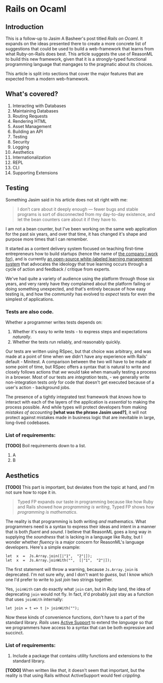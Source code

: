 # Rails on Ocaml

## Introduction

This is a follow-up to Jasim A Basheer's post titled _Rails on Ocaml_. It expands on the ideas presented there to create a more concrete list of suggestions that could be used to build a web-framework that learns from what Ruby-on-Rails does best. This article suggests the use of ReasonML to build this new framework, given that it is a strongly-typed functional programming language that mangages to the pragmatic about its choices.

This article is split into sections that cover the major features that are expected from a modern web-framework.

## What's covered?

1. Interacting with Databases
2. Maintaining Databases
3. Routing Requests
4. Rendering HTML
5. Asset Management
6. Building an API
7. Testing
8. Security
9. Logging
10. Aesthetics
11. Internationalization
12. REPL
13. CLI
14. Supporting Extensions


## Testing

Something Jasim said in his article does not sit right with me:

> I don’t care about it deeply enough — fewer bugs and stable programs is sort of disconnected from my day-to-day existence, and let the bean counters care about it if they have to.

I am not a bean counter, but I've been working on the same web application for the past six years, and over that time, it has changed it's shape and purpose more times that I can remember.

It started as a content delivery system focused on teaching first-time entrepreneurs how to build startups (hence the name of [the company I work for](https://www.sv.co)), and is currently [an open-source white-labeled learning management system](https://www.pupilfirst.com) that advocates the ideology that true learning occurs through a cycle of action and feedback / critique from experts.

We've had quite a variety of audience using the platform through those six years, and very rarely have they complained about the platform failing or doing something unexpected, and that's entirely because of how easy testing is, and how the _community_ has evolved to _expect_ tests for even the simplest of applications.

### Tests are also code.

Whether a programmer writes tests depends on:

1. Whether it's easy to write tests - to express steps and expectations _naturally_.
2. Whether the tests run reliably, and reasonably quickly.

Our tests are written using RSpec, but that choice was arbitrary, and was made at a point of time when we didn't have any experience with Rails' default - Minitest. A comparison between the two will have to be made at some point of time, but RSpec offers a syntax that is natural to write and closely follows actions that _we_ would take when manually testing a process in a browser. Most of our tests are _integration_ tests, - we generally write non-integration tests _only_ for code that doesn't get executed because of a user's action - background jobs.

The presence of a tightly integrated test framework that _knows_ how to interact with each of the layers of the application is _essential_ to making the process possible. And while types will protect developers from making _mistakes of accounting_ **[what was the phrase Jasim used?]**, it will not protect against mistakes made in business logic that are inevitable in large, long-lived codebases.

### List of requirements:

**[TODO]** Boil requirements down to a list.

1. A
2. B

## Aesthetics

**[TODO]** This part is important, but deviates from the topic at hand, and I'm not sure how to rope it in.

> Typed FP expands our taste in programming because like how Ruby and Rails showed how _programming is writing_, Typed FP shows how _programming is mathematics_.

The reality is that programming is both writing _and_ mathematics. What programmers need is a syntax to express their ideas and intent in a manner that is both _fluent_ and _sound_. I believe that ReasonML goes a long way in supplying the _soundness_ that is lacking in a language like Ruby, but I wonder whether _fluency_ is a major concern for ReasonML's language developers. Here's a simple example:

```reason
let  x  =  Js.Array.join([|"1",  "2"|]);
let  x  =  Js.Array.joinWith("",  [|"1",  "2"|]);
```

The first statement will throw a warning, because `Js.Array.join` is deprecated. I'm not sure _why_, and I don't want to _guess_, but I know which one I'd prefer to write to just _join_ two strings together.

Yes, `joinWith` can do exactly what `join` can, but in _Ruby_ land, the idea of deprecating `join` would not fly. In fact, it'd probably just stay as a function that uses `joinWith` internally:

```reason
let join = t => t |> joinWith("");
```

Now these kinds of convenience functions, don't have to a part of the standard library. _Rails_ uses [Active Support](https://guides.rubyonrails.org/active_support_core_extensions.html) to extend the _language_ so that we programmers have access to a syntax that can be both expressive and succinct.

### List of requirements:

1. Include a package that contains utility functions and extensions to the standard library.

**[TODO]** When written like _that_, it doesn't seem that important, but the reality is that using Rails without ActiveSupport would feel _crippling_.
